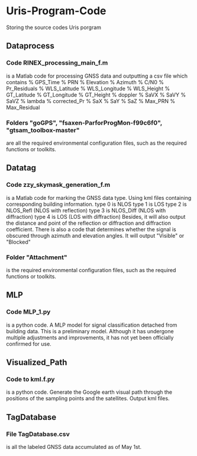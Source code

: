 # Uris-Program-Code
Storing the source codes Uris porgram

## Dataprocess
### Code RINEX_processing_main_f.m 
is a Matlab code for processing GNSS data and outputting a csv file which contains 
% GPS_Time
% PRN
% Elevation
% Azimuth
% C/N0
% Pr_Residuals
% WLS_Latitude
% WLS_Longitude
% WLS_Height
% GT_Latitude
% GT_Longitude
% GT_Height
% doppler
% SaVX
% SaVY
% SaVZ
% lambda
% corrected_Pr
% SaX
% SaY
% SaZ
% Max_PRN
% Max_Residual
### Folders "goGPS", "fsaxen-ParforProgMon-f99c6f0", "gtsam_toolbox-master"
are all the required environmental configuration files, such as the required functions or toolkits.

## Datatag
### Code zzy_skymask_generation_f.m
is a Matlab code for marking the GNSS data type. Using kml files containing corresponding building information.
type 0 is NLOS
type 1 is LOS
type 2 is NLOS_Refl (NLOS with reflection)
type 3 is NLOS_Diff (NLOS with diffraction)
type 4 is LOS (LOS with diffraction)
Besides, it will also output the distance and point of the reflection or diffraction and diffraction coefficient.
There is also a code that determines whether the signal is obscured through azimuth and elevation angles. It will output "Visible" or "Blocked"
### Folder "Attachment" 
is the required environmental configuration files, such as the required functions or toolkits.

## MLP
### Code MLP_1.py
is a python code. A MLP model for signal classification detached from building data.
This is a preliminary model. Although it has undergone multiple adjustments and improvements, it has not yet been officially confirmed for use.

## Visualized_Path
### Code to kml.f.py
is a python code. Generate the Google earth visual path through the positions of the sampling points and the satellites. Output kml files.

## TagDatabase
### File TagDatabase.csv
is all the labeled GNSS data accumulated as of May 1st.
